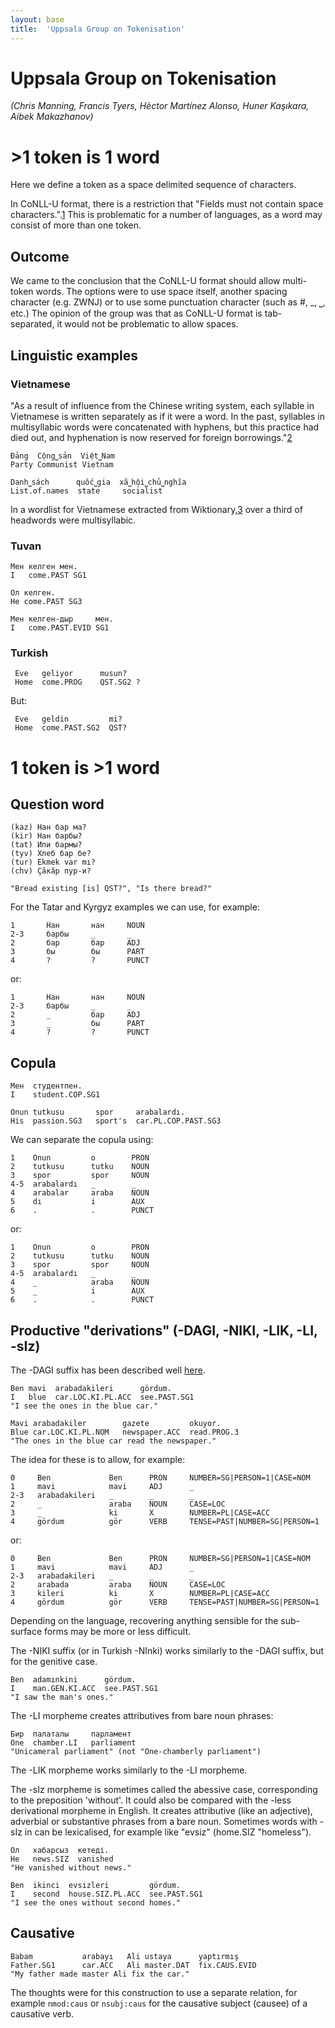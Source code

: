 ```yaml
---
layout: base
title:  'Uppsala Group on Tokenisation'
---
```


# Uppsala Group on Tokenisation

_(Chris Manning, Francis Tyers, Hèctor Martínez Alonso, Huner Kaşıkara, Aibek Makazhanov)_

# >1 token is 1 word

Here we define a token as a space delimited sequence of characters.

In CoNLL-U format, there is a restriction that "Fields must not contain space characters.".[1](http://universaldependencies.github.io/docs/format.html) This is problematic for a number of languages, as a word may consist of more than one token.

## Outcome

We came to the conclusion that the CoNLL-U format should allow multi-token words. The options were to use space itself,
another spacing character (e.g. ZWNJ) or to use some punctuation character (such as #, _, ⎵, etc.) The opinion of the group
was that as CoNLL-U format is tab-separated, it would not be problematic to allow spaces.

## Linguistic examples

### Vietnamese

"As a result of influence from the Chinese writing system, each syllable in Vietnamese is written separately as if it were a word. In the past, syllables in multisyllabic words were concatenated with hyphens, but this practice had died out, and hyphenation is now reserved for foreign borrowings."[2](https://en.wikipedia.org/wiki/Vietnamese_alphabet#Structure)

    Đảng  Cộng⎵sản  Việt⎵Nam
    Party Communist Vietnam

    Danh⎵sách      quốc⎵gia  xã⎵hội⎵chủ⎵nghĩa
    List.of.names  state     socialist

In a wordlist for Vietnamese extracted from Wiktionary,[3](https://svn.code.sf.net/p/apertium/svn/incubator/apertium-vie/dev/vie.speling.txt) over a third of headwords were multisyllabic.

### Tuvan

    Мен келген мен.
    I   come.PAST SG1

    Ол келген.
    He come.PAST SG3

    Мен келген-дыр     мен.
    I   come.PAST.EVID SG1

### Turkish

     Eve   geliyor      musun?
     Home  come.PROG    QST.SG2 ?

But:

     Eve   geldin         mi?
     Home  come.PAST.SG2  QST?

# 1 token is >1 word


## Question word

    (kaz) Нан бар ма?
    (kir) Нан барбы?
    (tat) Ипи бармы?
    (tyv) Хлеб бар бе? 
    (tur) Ekmek var mı?
    (chv) Çăкăр пур-и?

    "Bread existing [is] QST?", "Is there bread?"

For the Tatar and Kyrgyz examples we can use, for example:

    1       Нан       нан     NOUN
    2-3     барбы     _       _ 
    2       бар       бар     ADJ
    3       бы        бы      PART
    4       ?         ?       PUNCT

or:

    1       Нан       нан     NOUN
    2-3     барбы     _       _
    2       _         бар     ADJ
    3       _         бы      PART
    4       ?         ?       PUNCT


## Copula

    Мен  студентпен.
    I    student.COP.SG1 

    Onun tutkusu       spor     arabalardı.
    His  passion.SG3   sport's  car.PL.COP.PAST.SG3

We can separate the copula using:

    1    Onun         o        PRON
    2    tutkusu      tutku    NOUN
    3    spor         spor     NOUN
    4-5  arabalardı   _        _
    4    arabalar     araba    NOUN
    5    dı           i        AUX
    6    .            .        PUNCT

or:

    1    Onun         o        PRON
    2    tutkusu      tutku    NOUN
    3    spor         spor     NOUN
    4-5  arabalardı   _        _
    4    _            araba    NOUN
    5    _            i        AUX
    6    .            .        PUNCT

## Productive "derivations" (-DAGI, -NIKI, -LIK, -LI, -sIz)

The -DAGI suffix has been described well [here](https://github.com/UniversalDependencies/docs/issues/125).

    Ben mavi  arabadakileri      gördum.
    I   blue  car.LOC.KI.PL.ACC  see.PAST.SG1
    "I see the ones in the blue car."

    Mavi arabadakiler        gazete         okuyor.
    Blue car.LOC.KI.PL.NOM   newspaper.ACC  read.PROG.3
    "The ones in the blue car read the newspaper."

The idea for these is to allow, for example:
 
    0     Ben             Ben      PRON     NUMBER=SG|PERSON=1|CASE=NOM
    1     mavi            mavi     ADJ      _
    2-3   arabadakileri   _        _        _
    2     _               araba    NOUN     CASE=LOC
    3     _               ki       X        NUMBER=PL|CASE=ACC
    4     gördum          gör      VERB     TENSE=PAST|NUMBER=SG|PERSON=1
    
or:
 
    0     Ben             Ben      PRON     NUMBER=SG|PERSON=1|CASE=NOM
    1     mavi            mavi     ADJ      _
    2-3   arabadakileri   _        _        _
    2     arabada         araba    NOUN     CASE=LOC
    3     kileri          ki       X        NUMBER=PL|CASE=ACC
    4     gördum          gör      VERB     TENSE=PAST|NUMBER=SG|PERSON=1

Depending on the language, recovering anything sensible for the sub-surface forms 
may be more or less difficult.

The -NIKI suffix (or in Turkish -NInki) works similarly to the -DAGI suffix, but for 
the genitive case.

    Ben  adamınkini      gördum.
    I    man.GEN.KI.ACC  see.PAST.SG1
    "I saw the man's ones."   

The -LI morpheme creates attributives from bare noun phrases:

    Бир  палаталы     парламент
    One  chamber.LI   parliament
    "Unicameral parliament" (not "One-chamberly parliament")

The -LIK morpheme works similarly to the -LI morpheme.

The -sIz morpheme is sometimes called the abessive case, corresponding to the 
preposition 'without'. It could also be compared with the -less derivational 
morpheme in English. It creates attributive (like an adjective), adverbial or 
substantive phrases from a bare noun. Sometimes words with -sIz in can be lexicalised,
for example like "evsiz" (home.SIZ "homeless").

    Ол   хабарсыз  кетеді.
    He   news.SIZ  vanished
    "He vanished without news."

    Ben  ikinci  evsizleri         gördum.
    I    second  house.SIZ.PL.ACC  see.PAST.SG1
    "I see the ones without second homes."

## Causative

    Babam           arabayı   Ali ustaya      yaptırmış
    Father.SG1      car.ACC   Ali master.DAT  fix.CAUS.EVID
    "My father made master Ali fix the car."

The thoughts were for this construction to use a separate relation, for example `nmod:caus` or `nsubj:caus` for 
the causative subject (causee) of a causative verb. 


